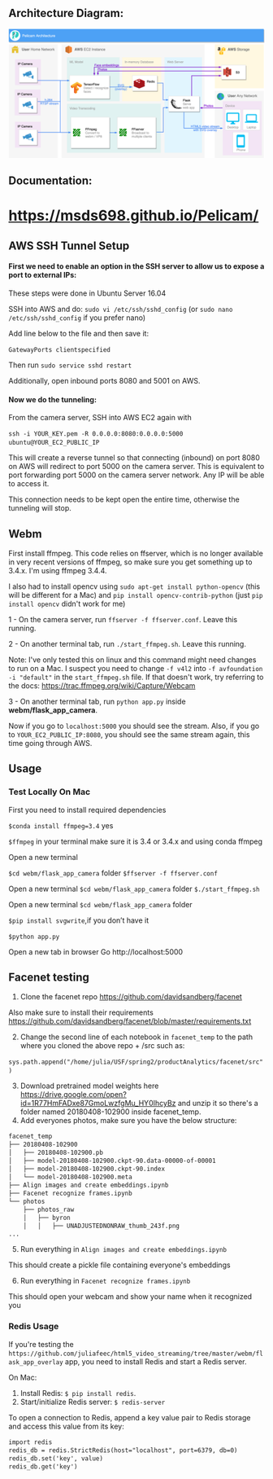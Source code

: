 ## Architecture Diagram:

![](ArchitectureDiagram.png?raw=true)

## Documentation:

https://msds698.github.io/Pelicam/
=======
## AWS SSH Tunnel Setup

#### First we need to enable an option in the SSH server to allow us to expose a port to external IPs:

These steps were done in Ubuntu Server 16.04

SSH into AWS and do:
`sudo vi /etc/ssh/sshd_config` (or `sudo nano /etc/ssh/sshd_config` if you prefer nano)

Add line below to the file and then save it:

`GatewayPorts clientspecified`

Then run `sudo service sshd restart`

Additionally, open inbound ports 8080 and 5001 on AWS.

#### Now we do the tunneling:

From the camera server, SSH into AWS EC2 again with

`ssh -i YOUR_KEY.pem -R 0.0.0.0:8080:0.0.0.0:5000 ubuntu@YOUR_EC2_PUBLIC_IP`

This will create a reverse tunnel so that connecting (inbound) on port 8080 on AWS will redirect to port 5000 on the camera server.
This is equivalent to port forwarding port 5000 on the camera server network. Any IP will be able to access it. 

This connection needs to be kept open the entire time, otherwise the tunneling will stop.

## Webm

First install ffmpeg. This code relies on ffserver, which is no longer available in very recent versions of ffmpeg, so make sure you get something up to 3.4.x. 
I'm using ffmpeg 3.4.4.

I also had to install opencv using `sudo apt-get install python-opencv` (this will be different for a Mac) and `pip install opencv-contrib-python` 
(just `pip install opencv` didn't work for me)

1 - On the camera server, run `ffserver -f ffserver.conf`. Leave this running.

2 - On another terminal tab, run `./start_ffmpeg.sh`. Leave this running.

Note: I've only tested this on linux and this command might need changes to run on a Mac. I suspect you need to change `-f v4l2` into `-f avfoundation -i "default"` in the `start_ffmpeg.sh` file.
If that doesn't work, try referring to the docs: https://trac.ffmpeg.org/wiki/Capture/Webcam

3 - On another terminal tab, run `python app.py` inside **webm/flask_app_camera**.

Now if you go to `localhost:5000` you should see the stream. 
Also, if you go to `YOUR_EC2_PUBLIC_IP:8080`, you should see the same stream again, this time going through AWS.

## Usage

### Test Locally On Mac
First you need to install required dependencies

`$conda install ffmpeg=3.4` yes

`$ffmpeg` in your terminal
make sure it is 3.4 or 3.4.x and using conda ffmpeg

Open a new terminal

`$cd webm/flask_app_camera` folder
`$ffserver -f ffserver.conf`

Open a new terminal
`$cd webm/flask_app_camera` folder
`$./start_ffmpeg.sh`

Open a new terminal
`$cd webm/flask_app_camera` folder

`$pip install svgwrite`,if you don’t have it

`$python app.py`

Open a new tab in browser
Go http://localhost:5000


## Facenet testing

1) Clone the facenet repo https://github.com/davidsandberg/facenet

Also make sure to install their requirements https://github.com/davidsandberg/facenet/blob/master/requirements.txt

2) Change the second line of each notebook in `facenet_temp` to the path where you cloned the above repo + /src
such as:

`sys.path.append("/home/julia/USF/spring2/productAnalytics/facenet/src")`

3) Download pretrained model weights here https://drive.google.com/open?id=1R77HmFADxe87GmoLwzfgMu_HY0IhcyBz and unzip it so there's a folder named 20180408-102900 inside facenet_temp.
4) Add everyones photos, make sure you have the below structure:

```
facenet_temp
├── 20180408-102900
│   ├── 20180408-102900.pb
│   ├── model-20180408-102900.ckpt-90.data-00000-of-00001
│   ├── model-20180408-102900.ckpt-90.index
│   └── model-20180408-102900.meta
├── Align images and create embeddings.ipynb
├── Facenet recognize frames.ipynb
└── photos
    ├── photos_raw
    │   ├── byron
    │   │   ├── UNADJUSTEDNONRAW_thumb_243f.png
...
```

5) Run everything in `Align images and create embeddings.ipynb`

This should create a pickle file containing everyone's embeddings

6) Run everything in `Facenet recognize frames.ipynb`

This should open your webcam and show your name when it recognized you


### Redis Usage

If you're testing the `https://github.com/juliafeec/html5_video_streaming/tree/master/webm/flask_app_overlay` app, you need to install Redis and start a Redis server.

On Mac: 
1) Install Redis: `$ pip install redis`. 
2) Start/initialize Redis server: `$ redis-server`

To open a connection to Redis, append a key value pair to Redis storage and access this value from its key: 
```
import redis
redis_db = redis.StrictRedis(host="localhost", port=6379, db=0)
redis_db.set('key', value)
redis_db.get('key')
``` 
